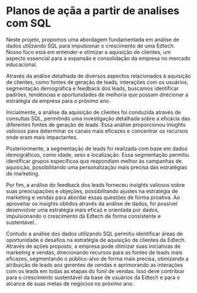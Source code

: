 # Planos de açãa a partir de analises com SQL
Neste projeto, propomos uma abordagem fundamentada em análise de dados utilizando SQL para impulsionar o crescimento de uma Edtech. Nosso foco está em entender e otimizar a aquisição de clientes, um aspecto essencial para a expansão e consolidação da empresa no mercado educacional.

Através da análise detalhada de diversos aspectos relacionados à aquisição de clientes, como fontes de geração de leads, interações com os usuários, segmentação demográfica e feedback dos leads, buscamos identificar padrões, tendências e oportunidades de melhoria que possam direcionar a estratégia da empresa para o próximo ano.

Inicialmente, a análise da aquisição de clientes foi conduzida através de consultas SQL, permitindo uma investigação detalhada sobre a eficácia das diferentes fontes de geração de leads. Essa análise proporcionou insights valiosos para determinar os canais mais eficazes e concentrar os recursos onde eram mais impactantes.

Posteriormente, a segmentação de leads foi realizada com base em dados demográficos, como idade, sexo e localização. Essa segmentação permitiu identificar grupos específicos que respondiam melhor às campanhas de aquisição, possibilitando uma personalização mais precisa das estratégias de marketing.

Por fim, a análise do feedback dos leads forneceu insights valiosos sobre suas preocupações e objeções, possibilitando ajustes na estratégia de marketing e vendas para abordar essas questões de forma proativa. Ao aproveitar os insights obtidos através da análise de dados, foi possível desenvolver uma estratégia mais eficaz e orientada por dados, impulsionando o crescimento da Edtech de forma consistente e sustentável..

Contudo a análise dos dados utilizando SQL permitiu identificar áreas de oportunidade e desafios na estratégia de aquisição de clientes da Edtech. Através de ações proposto, a empresa pode otimizar suas iniciativas de marketing e vendas, direcionando recursos para as fontes de leads mais eficazes, segmentando o público-alvo de forma mais precisa, otimizando a atribuição de leads aos gerentes de vendas e aprimorando as interações com os leads em todas as etapas do funil de vendas. Isso deve contribuir para o crescimento sustentável da base de usuários da Edtech e para o alcance de suas metas de negócios no próximo ano.

